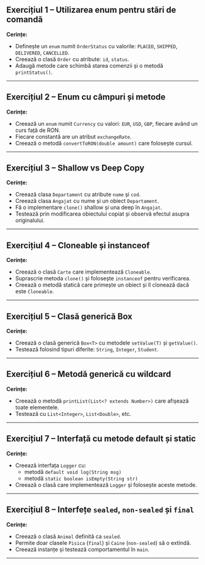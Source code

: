 
## Exercițiul 1 – Utilizarea enum pentru stări de comandă

**Cerințe:**
- Definește un `enum` numit `OrderStatus` cu valorile: `PLACED`, `SHIPPED`, `DELIVERED`, `CANCELLED`.
- Creează o clasă `Order` cu atribute: `id`, `status`.
- Adaugă metode care schimbă starea comenzii și o metodă `printStatus()`.

---

## Exercițiul 2 – Enum cu câmpuri și metode

**Cerințe:**
- Creează un `enum` numit `Currency` cu valori: `EUR`, `USD`, `GBP`, fiecare având un curs față de RON.
- Fiecare constantă are un atribut `exchangeRate`.
- Creează o metodă `convertToRON(double amount)` care folosește cursul.

---

## Exercițiul 3 – Shallow vs Deep Copy

**Cerințe:**
- Creează clasa `Departament` cu atribute `nume` și `cod`.
- Creează clasa `Angajat` cu nume și un obiect `Departament`.
- Fă o implementare `clone()` shallow și una deep în `Angajat`.
- Testează prin modificarea obiectului copiat și observă efectul asupra originalului.

---

## Exercițiul 4 – Cloneable și instanceof

**Cerințe:**
- Creează o clasă `Carte` care implementează `Cloneable`.
- Suprascrie metoda `clone()` și folosește `instanceof` pentru verificarea.
- Creează o metodă statică care primește un obiect și îl clonează dacă este `Cloneable`.

---

## Exercițiul 5 – Clasă generică Box<T>

**Cerințe:**
- Creează o clasă generică `Box<T>` cu metodele `setValue(T)` și `getValue()`.
- Testează folosind tipuri diferite: `String`, `Integer`, `Student`.

---

## Exercițiul 6 – Metodă generică cu wildcard

**Cerințe:**
- Creează o metodă `printList(List<? extends Number>)` care afișează toate elementele.
- Testează cu `List<Integer>`, `List<Double>`, etc.

---

## Exercițiul 7 – Interfață cu metode default și static

**Cerințe:**
- Creează interfața `Logger` cu:
  - metodă `default void log(String msg)`
  - metodă `static boolean isEmpty(String str)`
- Creează o clasă care implementează `Logger` și folosește aceste metode.

---

## Exercițiul 8 – Interfețe `sealed`, `non-sealed` și `final`

**Cerințe:**
- Creează o clasă `Animal` definită ca `sealed`.
- Permite doar clasele `Pisica` (`final`) și `Caine` (`non-sealed`) să o extindă.
- Creează instanțe și testează comportamentul în `main`.

---